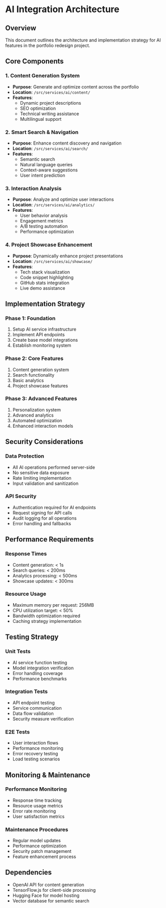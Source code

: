 # AI Integration Architecture

## Overview
This document outlines the architecture and implementation strategy for AI features in the portfolio redesign project.

## Core Components

### 1. Content Generation System
- **Purpose**: Generate and optimize content across the portfolio
- **Location**: `/src/services/ai/content/`
- **Features**:
  - Dynamic project descriptions
  - SEO optimization
  - Technical writing assistance
  - Multilingual support

### 2. Smart Search & Navigation
- **Purpose**: Enhance content discovery and navigation
- **Location**: `/src/services/ai/search/`
- **Features**:
  - Semantic search
  - Natural language queries
  - Context-aware suggestions
  - User intent prediction

### 3. Interaction Analysis
- **Purpose**: Analyze and optimize user interactions
- **Location**: `/src/services/ai/analytics/`
- **Features**:
  - User behavior analysis
  - Engagement metrics
  - A/B testing automation
  - Performance optimization

### 4. Project Showcase Enhancement
- **Purpose**: Dynamically enhance project presentations
- **Location**: `/src/services/ai/showcase/`
- **Features**:
  - Tech stack visualization
  - Code snippet highlighting
  - GitHub stats integration
  - Live demo assistance

## Implementation Strategy

### Phase 1: Foundation
1. Setup AI service infrastructure
2. Implement API endpoints
3. Create base model integrations
4. Establish monitoring system

### Phase 2: Core Features
1. Content generation system
2. Search functionality
3. Basic analytics
4. Project showcase features

### Phase 3: Advanced Features
1. Personalization system
2. Advanced analytics
3. Automated optimization
4. Enhanced interaction models

## Security Considerations

### Data Protection
- All AI operations performed server-side
- No sensitive data exposure
- Rate limiting implementation
- Input validation and sanitization

### API Security
- Authentication required for AI endpoints
- Request signing for API calls
- Audit logging for all operations
- Error handling and fallbacks

## Performance Requirements

### Response Times
- Content generation: < 1s
- Search queries: < 200ms
- Analytics processing: < 500ms
- Showcase updates: < 300ms

### Resource Usage
- Maximum memory per request: 256MB
- CPU utilization target: < 50%
- Bandwidth optimization required
- Caching strategy implementation

## Testing Strategy

### Unit Tests
- AI service function testing
- Model integration verification
- Error handling coverage
- Performance benchmarks

### Integration Tests
- API endpoint testing
- Service communication
- Data flow validation
- Security measure verification

### E2E Tests
- User interaction flows
- Performance monitoring
- Error recovery testing
- Load testing scenarios

## Monitoring & Maintenance

### Performance Monitoring
- Response time tracking
- Resource usage metrics
- Error rate monitoring
- User satisfaction metrics

### Maintenance Procedures
- Regular model updates
- Performance optimization
- Security patch management
- Feature enhancement process

## Dependencies
- OpenAI API for content generation
- TensorFlow.js for client-side processing
- Hugging Face for model hosting
- Vector database for semantic search
